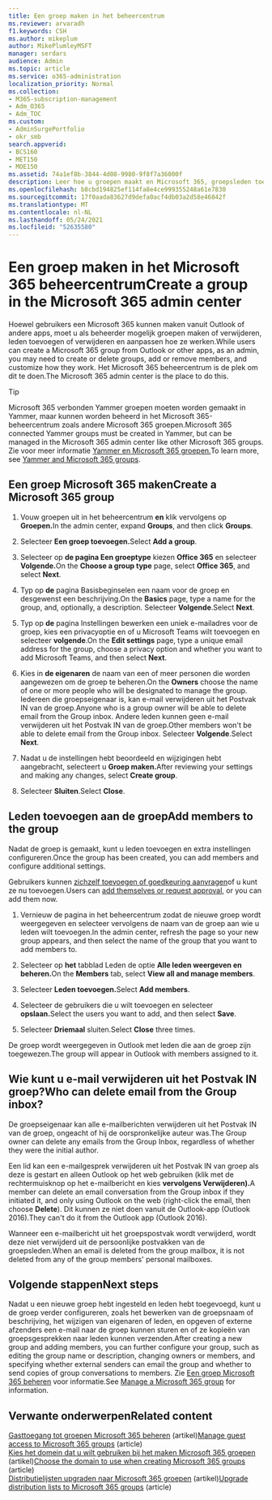 ```yaml
---
title: Een groep maken in het beheercentrum
ms.reviewer: arvaradh
f1.keywords: CSH
ms.author: mikeplum
author: MikePlumleyMSFT
manager: serdars
audience: Admin
ms.topic: article
ms.service: o365-administration
localization_priority: Normal
ms.collection:
- M365-subscription-management
- Adm_O365
- Adm_TOC
ms.custom:
- AdminSurgePortfolio
- okr_smb
search.appverid:
- BCS160
- MET150
- MOE150
ms.assetid: 74a1ef8b-3844-4d08-9980-9f8f7a36000f
description: Leer hoe u groepen maakt en Microsoft 365, groepsleden toevoegt en verwijdert en hoe de groep werkt aan te passen.
ms.openlocfilehash: b8cbd194825ef114fa8e4ce999355248a61e7830
ms.sourcegitcommit: 17f0aada83627d9defa0acf4db03a2d58e46842f
ms.translationtype: MT
ms.contentlocale: nl-NL
ms.lasthandoff: 05/24/2021
ms.locfileid: "52635580"
---
```

# <a name="create-a-group-in-the-microsoft-365-admin-center"></a><span data-ttu-id="f5608-103">Een groep maken in het Microsoft 365 beheercentrum</span><span class="sxs-lookup"><span data-stu-id="f5608-103">Create a group in the Microsoft 365 admin center</span></span>
  
<span data-ttu-id="f5608-104">Hoewel gebruikers een Microsoft 365 kunnen maken vanuit Outlook of andere apps, moet u als beheerder mogelijk groepen maken of verwijderen, leden toevoegen of verwijderen en aanpassen hoe ze werken.</span><span class="sxs-lookup"><span data-stu-id="f5608-104">While users can create a Microsoft 365 group from Outlook or other apps, as an admin, you may need to create or delete groups, add or remove members, and customize how they work.</span></span> <span data-ttu-id="f5608-105">Het Microsoft 365 beheercentrum is de plek om dit te doen.</span><span class="sxs-lookup"><span data-stu-id="f5608-105">The Microsoft 365 admin center is the place to do this.</span></span> 

> [!TIP]
> <span data-ttu-id="f5608-106">Microsoft 365 verbonden Yammer groepen moeten worden gemaakt in Yammer, maar kunnen worden beheerd in het Microsoft 365-beheercentrum zoals andere Microsoft 365 groepen.</span><span class="sxs-lookup"><span data-stu-id="f5608-106">Microsoft 365 connected Yammer groups must be created in Yammer, but can be managed in the Microsoft 365 admin center like other Microsoft 365 groups.</span></span> <span data-ttu-id="f5608-107">Zie voor meer informatie [Yammer en Microsoft 365 groepen.](/yammer/manage-yammer-groups/yammer-and-office-365-groups)</span><span class="sxs-lookup"><span data-stu-id="f5608-107">To learn more, see [Yammer and Microsoft 365 groups](/yammer/manage-yammer-groups/yammer-and-office-365-groups).</span></span> 

## <a name="create-a-microsoft-365-group"></a><span data-ttu-id="f5608-108">Een groep Microsoft 365 maken</span><span class="sxs-lookup"><span data-stu-id="f5608-108">Create a Microsoft 365 group</span></span>

1. <span data-ttu-id="f5608-109">Vouw groepen uit in het beheercentrum **en** klik vervolgens op **Groepen.**</span><span class="sxs-lookup"><span data-stu-id="f5608-109">In the admin center, expand **Groups**, and then click **Groups**.</span></span>

2. <span data-ttu-id="f5608-110">Selecteer **Een groep toevoegen.**</span><span class="sxs-lookup"><span data-stu-id="f5608-110">Select **Add a group**.</span></span>
  
3. <span data-ttu-id="f5608-111">Selecteer op **de pagina Een groeptype** kiezen **Office 365** en selecteer **Volgende.**</span><span class="sxs-lookup"><span data-stu-id="f5608-111">On the **Choose a group type** page, select **Office 365**, and select **Next**.</span></span>

4. <span data-ttu-id="f5608-112">Typ op **de** pagina Basisbeginselen een naam voor de groep en desgewenst een beschrijving.</span><span class="sxs-lookup"><span data-stu-id="f5608-112">On the **Basics** page, type a name for the group, and, optionally, a description.</span></span> <span data-ttu-id="f5608-113">Selecteer **Volgende**.</span><span class="sxs-lookup"><span data-stu-id="f5608-113">Select **Next**.</span></span>
    
5. <span data-ttu-id="f5608-114">Typ op **de** pagina Instellingen bewerken een uniek e-mailadres voor de groep, kies een privacyoptie en of u Microsoft Teams wilt toevoegen en selecteer **volgende**.</span><span class="sxs-lookup"><span data-stu-id="f5608-114">On the **Edit settings** page, type a unique email address for the group, choose a privacy option and whether you want to add Microsoft Teams, and then select **Next**.</span></span>
    
6. <span data-ttu-id="f5608-115">Kies in **de eigenaren** de naam van een of meer personen die worden aangewezen om de groep te beheren.</span><span class="sxs-lookup"><span data-stu-id="f5608-115">On the **Owners** choose the name of one or more people who will be designated to manage the group.</span></span> <span data-ttu-id="f5608-116">Iedereen die groepseigenaar is, kan e-mail verwijderen uit het Postvak IN van de groep.</span><span class="sxs-lookup"><span data-stu-id="f5608-116">Anyone who is a group owner will be able to delete email from the Group inbox.</span></span> <span data-ttu-id="f5608-117">Andere leden kunnen geen e-mail verwijderen uit het Postvak IN van de groep.</span><span class="sxs-lookup"><span data-stu-id="f5608-117">Other members won't be able to delete email from the Group inbox.</span></span> <span data-ttu-id="f5608-118">Selecteer **Volgende**.</span><span class="sxs-lookup"><span data-stu-id="f5608-118">Select **Next**.</span></span>
    
7. <span data-ttu-id="f5608-119">Nadat u de instellingen hebt beoordeeld en wijzigingen hebt aangebracht, selecteert u **Groep maken.**</span><span class="sxs-lookup"><span data-stu-id="f5608-119">After reviewing your settings and making any changes, select **Create group**.</span></span>

8. <span data-ttu-id="f5608-120">Selecteer **Sluiten**.</span><span class="sxs-lookup"><span data-stu-id="f5608-120">Select **Close**.</span></span>
    
## <a name="add-members-to-the-group"></a><span data-ttu-id="f5608-121">Leden toevoegen aan de groep</span><span class="sxs-lookup"><span data-stu-id="f5608-121">Add members to the group</span></span>

<span data-ttu-id="f5608-122">Nadat de groep is gemaakt, kunt u leden toevoegen en extra instellingen configureren.</span><span class="sxs-lookup"><span data-stu-id="f5608-122">Once the group has been created, you can add members and configure additional settings.</span></span>

<span data-ttu-id="f5608-123">Gebruikers kunnen [zichzelf toevoegen of goedkeuring aanvragen](https://support.microsoft.com/office/2e59e19c-b872-44c8-ae84-0acc4b79c45d)of u kunt ze nu toevoegen.</span><span class="sxs-lookup"><span data-stu-id="f5608-123">Users can [add themselves or request approval](https://support.microsoft.com/office/2e59e19c-b872-44c8-ae84-0acc4b79c45d), or you can add them now.</span></span>

1. <span data-ttu-id="f5608-124">Vernieuw de pagina in het beheercentrum zodat de nieuwe groep wordt weergegeven en selecteer vervolgens de naam van de groep aan wie u leden wilt toevoegen.</span><span class="sxs-lookup"><span data-stu-id="f5608-124">In the admin center, refresh the page so your new group appears, and then select the name of the group that you want to add members to.</span></span>
    
2. <span data-ttu-id="f5608-125">Selecteer op **het** tabblad Leden de optie **Alle leden weergeven en beheren.**</span><span class="sxs-lookup"><span data-stu-id="f5608-125">On the **Members** tab, select **View all and manage members**.</span></span>

3. <span data-ttu-id="f5608-126">Selecteer **Leden toevoegen.**</span><span class="sxs-lookup"><span data-stu-id="f5608-126">Select **Add members**.</span></span>
    
4. <span data-ttu-id="f5608-127">Selecteer de gebruikers die u wilt toevoegen en selecteer **opslaan.**</span><span class="sxs-lookup"><span data-stu-id="f5608-127">Select the users you want to add, and then select **Save**.</span></span>
    
5. <span data-ttu-id="f5608-128">Selecteer **Driemaal** sluiten.</span><span class="sxs-lookup"><span data-stu-id="f5608-128">Select **Close** three times.</span></span> 
    
<span data-ttu-id="f5608-129">De groep wordt weergegeven in Outlook met leden die aan de groep zijn toegewezen.</span><span class="sxs-lookup"><span data-stu-id="f5608-129">The group will appear in Outlook with members assigned to it.</span></span>

## <a name="who-can-delete-email-from-the-group-inbox"></a><span data-ttu-id="f5608-130">Wie kunt u e-mail verwijderen uit het Postvak IN groep?</span><span class="sxs-lookup"><span data-stu-id="f5608-130">Who can delete email from the Group inbox?</span></span>

<span data-ttu-id="f5608-131">De groepseigenaar kan alle e-mailberichten verwijderen uit het Postvak IN van de groep, ongeacht of hij de oorspronkelijke auteur was.</span><span class="sxs-lookup"><span data-stu-id="f5608-131">The Group owner can delete any emails from the Group Inbox, regardless of whether they were the initial author.</span></span>
  
<span data-ttu-id="f5608-132">Een lid kan een e-mailgesprek verwijderen uit het Postvak IN van groep als deze is gestart en alleen Outlook op het web gebruiken (klik met de rechtermuisknop op het e-mailbericht en kies **vervolgens Verwijderen).**</span><span class="sxs-lookup"><span data-stu-id="f5608-132">A member can delete an email conversation from the Group inbox if they initiated it, and only using Outlook on the web (right-click the email, then choose **Delete**).</span></span> <span data-ttu-id="f5608-133">Dit kunnen ze niet doen vanuit de Outlook-app (Outlook 2016).</span><span class="sxs-lookup"><span data-stu-id="f5608-133">They can't do it from the Outlook app (Outlook 2016).</span></span>
  
<span data-ttu-id="f5608-134">Wanneer een e-mailbericht uit het groepspostvak wordt verwijderd, wordt deze niet verwijderd uit de persoonlijke postvakken van de groepsleden.</span><span class="sxs-lookup"><span data-stu-id="f5608-134">When an email is deleted from the group mailbox, it is not deleted from any of the group members' personal mailboxes.</span></span>

## <a name="next-steps"></a><span data-ttu-id="f5608-135">Volgende stappen</span><span class="sxs-lookup"><span data-stu-id="f5608-135">Next steps</span></span>

<span data-ttu-id="f5608-136">Nadat u een nieuwe groep hebt ingesteld en leden hebt toegevoegd, kunt u de groep verder configureren, zoals het bewerken van de groepsnaam of beschrijving, het wijzigen van eigenaren of leden, en opgeven of externe afzenders een e-mail naar de groep kunnen sturen en of ze kopieën van groepsgesprekken naar leden kunnen verzenden.</span><span class="sxs-lookup"><span data-stu-id="f5608-136">After creating a new group and adding members, you can further configure your group, such as editing the group name or description, changing owners or members, and specifying whether external senders can email the group and whether to send copies of group conversations to members.</span></span> <span data-ttu-id="f5608-137">Zie [Een groep Microsoft 365 beheren](manage-groups.md) voor informatie.</span><span class="sxs-lookup"><span data-stu-id="f5608-137">See [Manage a Microsoft 365 group](manage-groups.md) for information.</span></span>

## <a name="related-content"></a><span data-ttu-id="f5608-138">Verwante onderwerpen</span><span class="sxs-lookup"><span data-stu-id="f5608-138">Related content</span></span>

<span data-ttu-id="f5608-139">[Gasttoegang tot groepen Microsoft 365 beheren](https://support.microsoft.com/office/bfc7a840-868f-4fd6-a390-f347bf51aff6) (artikel)</span><span class="sxs-lookup"><span data-stu-id="f5608-139">[Manage guest access to Microsoft 365 groups](https://support.microsoft.com/office/bfc7a840-868f-4fd6-a390-f347bf51aff6) (article)</span></span>\
<span data-ttu-id="f5608-140">[Kies het domein dat u wilt gebruiken bij het maken Microsoft 365 groepen](../../solutions/choose-domain-to-create-groups.md) (artikel)</span><span class="sxs-lookup"><span data-stu-id="f5608-140">[Choose the domain to use when creating Microsoft 365 groups](../../solutions/choose-domain-to-create-groups.md) (article)</span></span>\
<span data-ttu-id="f5608-141">[Distributielijsten upgraden naar Microsoft 365 groepen](../manage/upgrade-distribution-lists.md) (artikel)</span><span class="sxs-lookup"><span data-stu-id="f5608-141">[Upgrade distribution lists to Microsoft 365 groups](../manage/upgrade-distribution-lists.md) (article)</span></span>